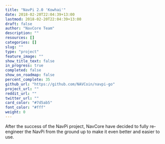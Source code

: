```yaml
---
title: "NavPi 2.0 'Kowhai'"
date: 2018-02-20T22:04:39+13:00
lastmod: 2018-02-20T22:04:39+13:00
draft: false
author: "NavCore Team"
description: ""
resources: []
categories: []
slug: ""
type: "project"
feature_image: ""
show_title_text: false
in_progress: true
completed: false
show_on_roadmap: false
percent_complete: 35
github_url: "https://github.com/NAVCoin/navpi-go"
project_url: ""
reddit_url: ""
twitter_url: ""
card_color: "#7d5ab5"
font_color: "#fff"
weight: 0
---
```


After the success of the NavPi project, NavCore have decided to fully re-engineer the NavPi from the ground up to make it even better and easier to use.
<!--more-->

